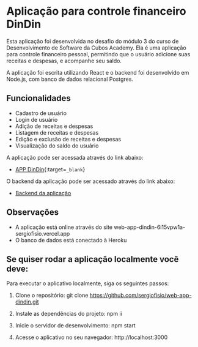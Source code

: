 # Aplicação para controle financeiro DinDin

Esta aplicação foi desenvolvida no desafio do módulo 3 do curso de Desenvolvimento de Software da Cubos Academy. Ela é uma aplicação para controle financeiro pessoal, permitindo que o usuário adicione suas receitas e despesas, e acompanhe seu saldo.

A aplicação foi escrita utilizando React e o backend foi desenvolvido em Node.js, com banco de dados relacional Postgres.

## Funcionalidades

- Cadastro de usuário
- Login de usuário
- Adição de receitas e despesas
- Listagem de receitas e despesas
- Edição e exclusão de receitas e despesas
- Visualização do saldo do usuário

A aplicação pode ser acessada através do link abaixo:

- [APP DinDin](https://web-app-dindin-71mg9pp6h-sergiofisio.vercel.app/){:target=`_blank`}

O backend da aplicação pode ser acessado através do link abaixo:

- [Backend da aplicação](https://github.com/sergiofisio/server-app-dindin)




## Observações

- A aplicação está online através do site web-app-dindin-6i15vpw1a-sergiofisio.vercel.app
- O banco de dados está conectado à Heroku

## Se quiser rodar a aplicação localmente você deve:

Para executar o aplicativo localmente, siga os seguintes passos:

1. Clone o repositório: git clone https://github.com/sergiofisio/web-app-dindin.git

2. Instale as dependências do projeto: npm ii

3. Inicie o servidor de desenvolvimento: npm start

4. Acesse o aplicativo no seu navegador: http://localhost:3000
